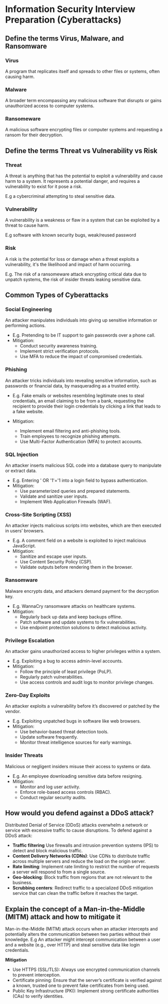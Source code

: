 # Information Security Interview Preparation (Cyberattacks)

## Define the terms Virus, Malware, and Ransomware

### Virus

A program that replicates itself and spreads to other files or systems, often causing harm.

### Malware

A broader term encompassing any malicious software that disrupts or gains unauthorized access to computer systems.

### Ransomeware

A malicious software encrypting files or computer systems and requesting a ransom for their decryption.

###

## Define the terms Threat vs Vulnerability vs Risk

### Threat

A threat is anything that has the potential to exploit a vulnerability and cause harm to a system. It represents a potential danger, and requires a vulnerability to exist for it pose a risk.

E.g a cybercriminal attempting to steal sensitive data.

### Vulnerability

A vulnerability is a weakness or flaw in a system that can be exploited by a threat to cause harm.

E.g software with known security bugs, weak/reused password

### Risk

A risk is the potential for loss or damage when a threat exploits a vulnerability, it's the likelihood and impact of harm occurring.

E.g. The risk of a ransomeware attack encrypting critical data due to unpatch systems, the risk of insider threats leaking sensitive data.

## Common Types of Cyberattacks

### Social Engineering

An attacker manipulates individuals into giving up sensitive information or performing actions.

- E.g. Pretending to be IT support to gain passwords over a phone call.
- Mitigation:
  - Conduct security awareness training.
  - Implement strict verification protocols.
  - Use MFA to reduce the impact of compromised credentials.

### Phishing

An attacker tricks individuals into revealing sensitive information, such as passwords or financial data, by masquerading as a trusted entity.

- E.g. Fake emails or websites resembling legitimate ones to steal credentials, an email claiming to be from a bank, requesting the recipient to provide their login credentials by clicking a link that leads to a fake website.

- Mitigation:
  - Implement email filtering and anti-phishing tools.
  - Train employees to recognize phishing attempts.
  - Use Multi-Factor Authentication (MFA) to protect accounts.

### SQL Injection

An attacker inserts malicious SQL code into a database query to manipulate or extract data.

- E.g. Entering ' OR '1'='1 into a login field to bypass authentication.
- Mitigation:
  - Use parameterized queries and prepared statements.
  - Validate and sanitize user inputs.
  - Implement Web Application Firewalls (WAF).

### Cross-Site Scripting (XSS)

An attacker injects malicious scripts into websites, which are then executed in users’ browsers.

- E.g. A comment field on a website is exploited to inject malicious JavaScript.
- Mitigation:
  - Sanitize and escape user inputs.
  - Use Content Security Policy (CSP).
  - Validate outputs before rendering them in the browser.

### Ransomware

Malware encrypts data, and attackers demand payment for the decryption key.

- E.g. WannaCry ransomware attacks on healthcare systems.
- Mitigation:
  - Regularly back up data and keep backups offline.
  - Patch software and update systems to fix vulnerabilities.
  - Use endpoint protection solutions to detect malicious activity.

### Privilege Escalation

An attacker gains unauthorized access to higher privileges within a system.

- E.g. Exploiting a bug to access admin-level accounts.
- Mitigation:
  - Follow the principle of least privilege (PoLP).
  - Regularly patch vulnerabilities.
  - Use access controls and audit logs to monitor privilege changes.

### Zero-Day Exploits

An attacker exploits a vulnerability before it’s discovered or patched by the vendor.

- E.g. Exploiting unpatched bugs in software like web browsers.
- Mitigation:
  - Use behavior-based threat detection tools.
  - Update software frequently.
  - Monitor threat intelligence sources for early warnings.

### Insider Threats

Malicious or negligent insiders misuse their access to systems or data.

- E.g. An employee downloading sensitive data before resigning.
- Mitigation:
  - Monitor and log user activity.
  - Enforce role-based access controls (RBAC).
  - Conduct regular security audits.

## How would you defend against a DDoS attack?

Distributed Denial of Service (DDoS) attacks overwhelm a network or service with excessive traffic to cause disruptions. To defend against a DDoS attack:

- **Traffic filtering** Use firewalls and intrusion prevention systems (IPS) to detect and block malicious traffic.
- **Content Delivery Networks (CDNs)**: Use CDNs to distribute traffic across multiple servers and reduce the load on the origin server.
- **Rate limiting**: Implement rate limiting to restrict the number of requests a server will respond to from a single source.
- **Geo-blocking**: Block traffic from regions that are not relevant to the business.
- **Scrubbing centers**: Redirect traffic to a specialized DDoS mitigation service that can clean the traffic before it reaches the target.

## Explain the concept of a Man-in-the-Middle (MITM) attack and how to mitigate it

Man-in-the-Middle (MITM) attack occurs when an attacker intercepts and potentially alters the communication between two parties without their knowledge.
E.g An attacker might intercept communication between a user and a website (e.g., over HTTP) and steal sensitive data like login credentials.

**Mitigation**

- Use HTTPS (SSL/TLS): Always use encrypted communication channels to prevent interception.
- Certificate pinning: Ensure that the server’s certificate is verified against a known, trusted one to prevent fake certificates from being used.
- Public Key Infrastructure (PKI): Implement strong certificate authorities (CAs) to verify identities.
